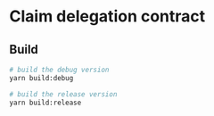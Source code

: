 # Claim delegation contract

## Build
```sh
# build the debug version
yarn build:debug

# build the release version
yarn build:release
```

